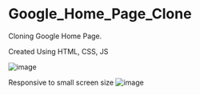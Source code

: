 # Google_Home_Page_Clone
Cloning Google Home Page.

Created Using HTML, CSS, JS


![image](https://github.com/AMANMUHAL/HomePage/assets/101124129/ef16bac5-e988-42e4-9840-5fd99439f060)

Responsive to small screen size
![image](https://github.com/AMANMUHAL/HomePage/assets/101124129/05818d5d-056a-47a1-8ffc-60f6b17f4759)
